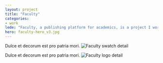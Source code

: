 ```yaml
---
layout: project
title: "Faculty"
categories:
- work
lede: "Faculty, a publishing platform for academics, is a project I worked on when I was studying for an MA in Web Design and Content Planning."
hero: faculty-hero_v3.jpg
---
```


Dulce et decorum est pro patria mori.
![Faculty swatch detail](http://cdn.jea.tt/img/work/faculty-swatch.jpg)

Dulce et decorum est pro patria mori.
![Faculty logo detail](http://cdn.jea.tt/img/work/faculty-logo_v2.jpg)
